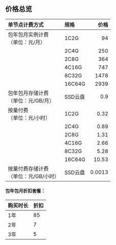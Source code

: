 ## 价格总览
| 单节点计费方式	| 规格	| 价格|
|:--|:-- |--: |
| 包年包月实例计费</br>（单位：元/月） |1C2G | 94 |
|  | 2C4G	| 250 |
|  | 2C8G | 364 |
|  | 4C16G	| 747 |
|  | 8C32G	| 1478 |
|  | 16C64G	| 2939 |
| 包年包月存储计费</br>（单位：元/GB/月） |SSD云盘 | 0.9 |
| 按量付费</br>（单位：元/小时） |1C2G | 0.32 |
|  | 2C4G	| 0.89 |
|  | 2C8G | 1.31 |
|  | 4C16G	| 2.66 |
|  | 8C32G	| 5.28 |
|  | 16C64G	| 10.53 |
| 按量付费存储计费</br>（单位：元/GB/小时） |SSD云盘 | 0.0013 |
#### 包年包月折扣套餐：
| 购买时长	| 折扣	| 
|:--|:-- |
| 1年 |85 |
| 2年 | 7 |
| 3年 | 5 |
